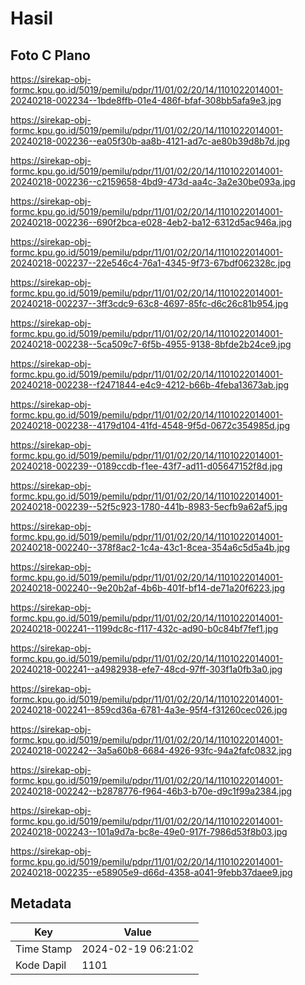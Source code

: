 # Hasil

## Foto C Plano

https://sirekap-obj-formc.kpu.go.id/5019/pemilu/pdpr/11/01/02/20/14/1101022014001-20240218-002234--1bde8ffb-01e4-486f-bfaf-308bb5afa9e3.jpg

https://sirekap-obj-formc.kpu.go.id/5019/pemilu/pdpr/11/01/02/20/14/1101022014001-20240218-002236--ea05f30b-aa8b-4121-ad7c-ae80b39d8b7d.jpg

https://sirekap-obj-formc.kpu.go.id/5019/pemilu/pdpr/11/01/02/20/14/1101022014001-20240218-002236--c2159658-4bd9-473d-aa4c-3a2e30be093a.jpg

https://sirekap-obj-formc.kpu.go.id/5019/pemilu/pdpr/11/01/02/20/14/1101022014001-20240218-002236--690f2bca-e028-4eb2-ba12-6312d5ac946a.jpg

https://sirekap-obj-formc.kpu.go.id/5019/pemilu/pdpr/11/01/02/20/14/1101022014001-20240218-002237--22e546c4-76a1-4345-9f73-67bdf062328c.jpg

https://sirekap-obj-formc.kpu.go.id/5019/pemilu/pdpr/11/01/02/20/14/1101022014001-20240218-002237--3ff3cdc9-63c8-4697-85fc-d6c26c81b954.jpg

https://sirekap-obj-formc.kpu.go.id/5019/pemilu/pdpr/11/01/02/20/14/1101022014001-20240218-002238--5ca509c7-6f5b-4955-9138-8bfde2b24ce9.jpg

https://sirekap-obj-formc.kpu.go.id/5019/pemilu/pdpr/11/01/02/20/14/1101022014001-20240218-002238--f2471844-e4c9-4212-b66b-4feba13673ab.jpg

https://sirekap-obj-formc.kpu.go.id/5019/pemilu/pdpr/11/01/02/20/14/1101022014001-20240218-002238--4179d104-41fd-4548-9f5d-0672c354985d.jpg

https://sirekap-obj-formc.kpu.go.id/5019/pemilu/pdpr/11/01/02/20/14/1101022014001-20240218-002239--0189ccdb-f1ee-43f7-ad11-d05647152f8d.jpg

https://sirekap-obj-formc.kpu.go.id/5019/pemilu/pdpr/11/01/02/20/14/1101022014001-20240218-002239--52f5c923-1780-441b-8983-5ecfb9a62af5.jpg

https://sirekap-obj-formc.kpu.go.id/5019/pemilu/pdpr/11/01/02/20/14/1101022014001-20240218-002240--378f8ac2-1c4a-43c1-8cea-354a6c5d5a4b.jpg

https://sirekap-obj-formc.kpu.go.id/5019/pemilu/pdpr/11/01/02/20/14/1101022014001-20240218-002240--9e20b2af-4b6b-401f-bf14-de71a20f6223.jpg

https://sirekap-obj-formc.kpu.go.id/5019/pemilu/pdpr/11/01/02/20/14/1101022014001-20240218-002241--1199dc8c-f117-432c-ad90-b0c84bf7fef1.jpg

https://sirekap-obj-formc.kpu.go.id/5019/pemilu/pdpr/11/01/02/20/14/1101022014001-20240218-002241--a4982938-efe7-48cd-97ff-303f1a0fb3a0.jpg

https://sirekap-obj-formc.kpu.go.id/5019/pemilu/pdpr/11/01/02/20/14/1101022014001-20240218-002241--859cd36a-6781-4a3e-95f4-f31260cec026.jpg

https://sirekap-obj-formc.kpu.go.id/5019/pemilu/pdpr/11/01/02/20/14/1101022014001-20240218-002242--3a5a60b8-6684-4926-93fc-94a2fafc0832.jpg

https://sirekap-obj-formc.kpu.go.id/5019/pemilu/pdpr/11/01/02/20/14/1101022014001-20240218-002242--b2878776-f964-46b3-b70e-d9c1f99a2384.jpg

https://sirekap-obj-formc.kpu.go.id/5019/pemilu/pdpr/11/01/02/20/14/1101022014001-20240218-002243--101a9d7a-bc8e-49e0-917f-7986d53f8b03.jpg

https://sirekap-obj-formc.kpu.go.id/5019/pemilu/pdpr/11/01/02/20/14/1101022014001-20240218-002235--e58905e9-d66d-4358-a041-9febb37daee9.jpg


## Metadata

| Key        | Value               |
| ---------- | ------------------- |
| Time Stamp | 2024-02-19 06:21:02 |
| Kode Dapil | 1101                |



